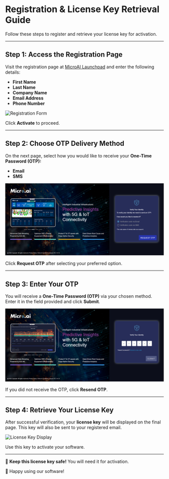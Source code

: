 # Registration & License Key Retrieval Guide

Follow these steps to register and retrieve your license key for activation.

---

## **Step 1: Access the Registration Page**
Visit the registration page at <a href="https://launchpad.micro.ai/activate/securitytrial" target="_blank">MicroAI Launchpad</a> and enter the following details:
- **First Name**
- **Last Name**
- **Company Name**
- **Email Address**
- **Phone Number**

<img src="../docs/images/Register-Step1.png" alt="Registration Form" width="600">

Click **Activate** to proceed.

---

## **Step 2: Choose OTP Delivery Method**
On the next page, select how you would like to receive your **One-Time Password (OTP):**
- **Email**
- **SMS**

<img src="../docs/images/Register-Step2.png" alt="OTP Selection" width="600">

Click **Request OTP** after selecting your preferred option.

---

## **Step 3: Enter Your OTP**
You will receive a **One-Time Password (OTP)** via your chosen method. Enter it in the field provided and click **Submit**.

<img src="../docs/images/Register-Step3.png" alt="OTP Entry" width="600">

If you did not receive the OTP, click **Resend OTP**.

---

## **Step 4: Retrieve Your License Key**
After successful verification, your **license key** will be displayed on the final page. This key will also be sent to your registered email.

<img src="../docs/images/Register-Step4.png" alt="License Key Display" width="600">

Use this key to activate your software.

---


🔄 **Keep this license key safe!** You will need it for activation.

🚀 Happy using our software!

